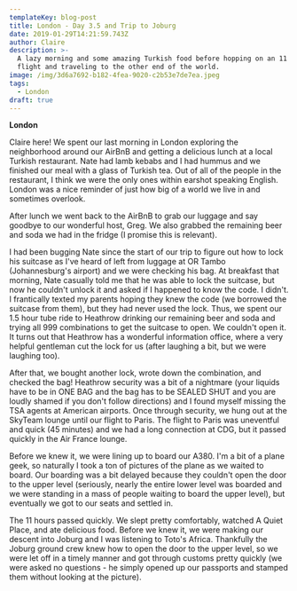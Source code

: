 ```yaml
---
templateKey: blog-post
title: London - Day 3.5 and Trip to Joburg
date: 2019-01-29T14:21:59.743Z
author: Claire
description: >-
  A lazy morning and some amazing Turkish food before hopping on an 11 hour
  flight and traveling to the other end of the world.
image: /img/3d6a7692-b182-4fea-9020-c2b53e7de7ea.jpeg
tags:
  - London
draft: true
---
```

**London**

Claire here! We spent our last morning in London exploring the neighborhood around our AirBnB and getting a delicious lunch at a local Turkish restaurant.  Nate had lamb kebabs and I had hummus and we finished our meal with a glass of Turkish tea.  Out of all of the people in the restaurant, I think we were the only ones within earshot speaking English.  London was a nice reminder of just how big of a world we live in and sometimes overlook.

After lunch we went back to the AirBnB to grab our luggage and say goodbye to our wonderful host, Greg.  We also grabbed the remaining beer and soda we had in the fridge (I promise this is relevant).  

I had been bugging Nate since the start of our trip to figure out how to lock his suitcase as I've heard of left from luggage at OR Tambo (Johannesburg's airport) and we were checking his bag.  At breakfast that morning, Nate casually told me that he was able to lock the suitcase, but now he couldn't unlock it and asked if I happened to know the code.  I didn't.  I frantically texted my parents hoping they knew the code (we borrowed the suitcase from them), but they had never used the lock.  Thus, we spent our 1.5 hour tube ride to Heathrow drinking our remaining beer and soda and trying all 999 combinations to get the suitcase to open.  We couldn't open it.  It turns out that Heathrow has a wonderful information office, where a very helpful gentleman cut the lock for us (after laughing a bit, but we were laughing too).

After that, we bought another lock, wrote down the combination, and checked the bag!  Heathrow security was a bit of a nightmare (your liquids have to be in ONE BAG and the bag has to be SEALED SHUT and you are loudly shamed if you don't follow directions) and I found myself missing the TSA agents at American airports.  Once through security, we hung out at the SkyTeam lounge until our flight to Paris.  The flight to Paris was uneventful and quick (45 minutes) and we had a long connection at CDG, but it passed quickly in the Air France lounge.

Before we knew it, we were lining up to board our A380.  I'm a bit of a plane geek, so naturally I took a ton of pictures of the plane as we waited to board.  Our boarding was a bit delayed because they couldn't open the door to the upper level (seriously, nearly the entire lower level was boarded and we were standing in a mass of people waiting to board the upper level), but eventually we got to our seats and settled in.

The 11 hours passed quickly.  We slept pretty comfortably, watched A Quiet Place, and ate delicious food.  Before we knew it, we were making our descent into Joburg and I was listening to Toto's Africa.  Thankfully the Joburg ground crew knew how to open the door to the upper level, so we were let off in a timely manner and got through customs pretty quickly (we were asked no questions - he simply opened up our passports and stamped them without looking at the picture).
